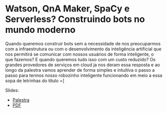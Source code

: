 # Watson, QnA Maker, SpaCy e Serverless? Construindo bots no mundo moderno

Quando queremos construir bots sem a necessidade de nos preocuparmos com a infraestrutura ou com o desenvolvimento da inteligência artificial que nos permitirá se comunicar com nossos usuários de forma inteligente, o que fazemos? E quando queremos tudo isso com um custo reduzido? Os grandes provedores de serviços em cloud ja nos deram essa resposta e ao longo da palestra vamos aprender de forma simples e intuitíva o passo a passo para termos nosso robozinho inteligente funcionando em meio a essa sopa de letrinhas do título =]

Slides:
* [Palestra](https://serverless-com-bots.netlify.com/)
* [PDF](slides.pdf)

